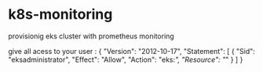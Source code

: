# k8s-monitoring
provisionig eks cluster with prometheus monitoring 


give all acess to your user :
{
"Version": "2012-10-17",
"Statement": [
{
"Sid": "eksadministrator",
"Effect": "Allow",
"Action": "eks:*",
"Resource": "*"
}
]
}